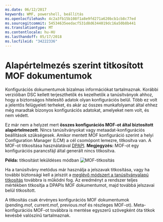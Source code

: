 ```yaml
---
ms.date: 06/12/2017
keywords: WMF, powershell, beállítás
ms.openlocfilehash: 4c2a3fb15b108f1a8e9fd271a620bcb1cb8c77ed
ms.sourcegitcommit: 54534635eedacf531d8d6344019dc16a50b8b441
ms.translationtype: MT
ms.contentlocale: hu-HU
ms.lasthandoff: 05/17/2018
ms.locfileid: "34222336"
---
```

# <a name="mof-documents-are-encrypted-by-default"></a>Alapértelmezés szerint titkosított MOF dokumentumok

Konfigurációs dokumentumok bizalmas információkat tartalmaznak. Korábbi verzióiban DSC kellett terjeszthetők és kezelhetők a tanúsítványok ahhoz, hogy a biztonságos hitelesítő adatok olyan konfigurációs belül. Több ez volt a jelentős felügyeleti terheket, és akár az összes munkafolyamat által ehhez még maradtak bizonyos konfigurációs adatokat, amelyeket nem volt, és nem védett.

Ez már nem a helyzet mert **összes konfigurációs MOF-ot által biztosított alapértelmezett**. Nincs tanúsítványokat vagy metaadat-konfigurációs beállítások szükségesek. Amikor mentett MOF konfiguráció szerint a helyi Configuration Manager (LCM) a cél csomópont lemezre, titkosítva van. A MOF-ot titkosítása használatával [DPAPI](https://msdn.microsoft.com/library/ms995355.aspx). **Megjegyzés:** MOF-ot egy konfigurációs parancsfájl által generált nincs titkosítva.

**Példa:** titkosítást leküldéses módban ![MOF-titkosítás](../images/MOF_Encryption.jpg)

Ha a tanúsítvány metódus már használja a jelszavak titkosítása, vagy ha további biztonsági kell a jelszót a [meglévő módszert a tanúsítványalapú titkosítás](https://msdn.microsoft.com/powershell/dsc/securemof) továbbra is működni fog. Az eredményt a rendszer teljes mértékben titkosítja a DPAPIs MOF dokumentumot, majd továbbá jelszavai belül titkosított.

A titkosítás csak érvényes konfigurációs MOF dokumentumok (pending.mof, current.mof, previous.mof és részleges MOF-ot). Meta-konfigurációs MOF-ot továbbra is mentése egyszerű szövegként óta titkok kevésbé valószínű tartalmaznak.

